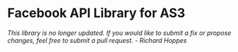 Facebook API Library for AS3
===================

*This library is no longer updated. If you would like to submit a fix or propose changes, feel free to submit a pull request. - Richard Hoppes*
